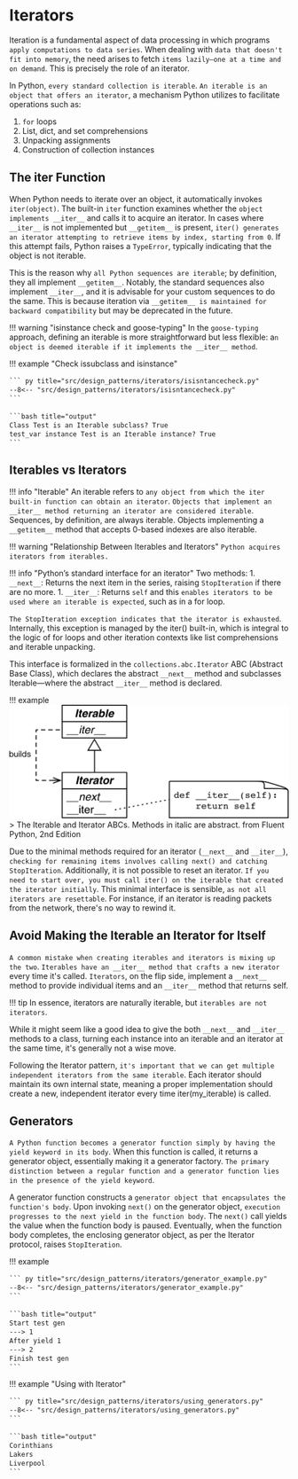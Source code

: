 # Iterators

Iteration is a fundamental aspect of data processing in which programs `apply computations to data series`. When dealing with `data that doesn't fit into memory`, the need arises to fetch `items lazily—one at a time and on demand`. This is precisely the role of an iterator.

In Python, `every standard collection is iterable`. `An iterable is an object that offers an iterator`, a mechanism Python utilizes to facilitate operations such as:

1. `for` loops
1. List, dict, and set comprehensions
1. Unpacking assignments
1. Construction of collection instances

## The iter Function

When Python needs to iterate over an object,  it automatically invokes `iter(object)`. The built-in `iter` function examines whether the `object implements __iter__` and calls it to acquire an iterator. In cases where `__iter__` is not implemented but `__getitem__` is present, `iter() generates an iterator attempting to retrieve items by index, starting from 0`. If this attempt fails, Python raises a `TypeError`, typically indicating that the object is not iterable.

This is the reason why `all Python sequences are iterable`; by definition, they all implement `__getitem__`. Notably, the standard sequences also implement `__iter__`, and it is advisable for your custom sequences to do the same. This is because iteration via `__getitem__ is maintained for backward compatibility` but may be deprecated in the future.

!!! warning "isinstance check and goose-typing"
    In the `goose-typing` approach, defining an iterable is more straightforward but less flexible: a`n object is deemed iterable if it implements the __iter__ method`.

!!! example "Check issubclass and isinstance"

    ``` py title="src/design_patterns/iterators/isisntancecheck.py"
    --8<-- "src/design_patterns/iterators/isisntancecheck.py"
    ```

    ```bash title="output"
    Class Test is an Iterable subclass? True
    test_var instance Test is an Iterable instance? True
    ```

## Iterables vs Iterators

!!! info "Iterable"
    An iterable refers to `any object from which the iter built-in function can obtain an iterator`. `Objects that implement an __iter__ method returning an iterator are considered iterable`. Sequences, by definition, are always iterable. Objects implementing a `__getitem__` method that accepts 0-based indexes are also iterable.

!!! warning "Relationship Between Iterables and Iterators"
    `Python acquires iterators from iterables.`

!!! info "Python’s standard interface for an iterator"
    Two methods:
    1. `__next__`: Returns the next item in the series, raising `StopIteration` if there are no more.
    1. `__iter__`: Returns `self` and this `enables iterators to be used where an iterable is expected`, such as in a for loop.

`The StopIteration exception indicates that the iterator is exhausted`. Internally, this exception is managed by the iter() built-in, which is integral to the logic of for loops and other iteration contexts like list comprehensions and iterable unpacking.

This interface is formalized in the `collections.abc.Iterator` ABC (Abstract Base Class), which declares the abstract `__next__` method and subclasses Iterable—where the abstract `__iter__` method is declared.

!!! example
    ![The Iterable and Iterator ABCs. Methods in italic are abstract. from Fluent Python, 2nd Edition](https://raw.githubusercontent.com/RomeroGabriel/mastering-python/main/doc/images/design_patterns/uml-iterator.png)
    > The Iterable and Iterator ABCs. Methods in italic are abstract. from Fluent Python, 2nd Edition

Due to the minimal methods required for an iterator (`__next__` and `__iter__`), `checking for remaining items involves calling next() and catching StopIteration`. Additionally, it is not possible to reset an iterator. `If you need to start over, you must call iter() on the iterable that created the iterator initially`. This minimal interface is sensible, `as not all iterators are resettable`. For instance, if an iterator is reading packets from the network, there's no way to rewind it.

## Avoid Making the Iterable an Iterator for Itself

`A common mistake when creating iterables and iterators is mixing up the two`. `Iterables have an __iter__ method that crafts a new iterator` every time it's called. `Iterators`, on the flip side, implement a `__next__` method to provide individual items and an `__iter__` method that returns self.

!!! tip
    In essence, iterators are naturally iterable, but `iterables are not iterators`.

While it might seem like a good idea to give the both `__next__` and `__iter__` methods to a class, turning each instance into an iterable and an iterator at the same time, it's generally not a wise move.

Following the Iterator pattern, `it's important that we can get multiple independent iterators from the same iterable`. Each iterator should maintain its own internal state, meaning a proper implementation should create a new, independent iterator every time iter(my_iterable) is called.

## Generators

`A Python function becomes a generator function simply by having the yield keyword in its body`. When this function is called, it returns a generator object, essentially making it a generator factory. `The primary distinction between a regular function and a generator function lies in the presence of the yield keyword`.

A generator function constructs a `generator object that encapsulates the function's body`. Upon invoking `next()` on the generator object, `execution progresses to the next yield in the function body`. The `next()` call yields the value when the function body is paused. Eventually, when the function body completes, the enclosing generator object, as per the Iterator protocol, raises `StopIteration`.

!!! example

    ``` py title="src/design_patterns/iterators/generator_example.py"
    --8<-- "src/design_patterns/iterators/generator_example.py"
    ```

    ```bash title="output"
    Start test gen
    ---> 1
    After yield 1
    ---> 2
    Finish test gen
    ```

!!! example "Using with Iterator"

    ``` py title="src/design_patterns/iterators/using_generators.py"
    --8<-- "src/design_patterns/iterators/using_generators.py"
    ```

    ```bash title="output"
    Corinthians
    Lakers
    Liverpool
    ```
